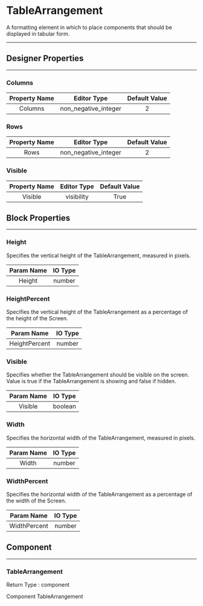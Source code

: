 <!--
  Copyright © 2013-2021 MIT, All rights reserved
  Released under the Apache License, Version 2.0
  http://www.apache.org/licenses/LICENSE-2.0
-->

# TableArrangement

A formatting element in which to place components that should be displayed in tabular form.

---

## Designer Properties

---

### Columns

| Property Name |      Editor Type     | Default Value |
| :-----------: | :------------------: | :-----------: |
|    Columns    | non_negative_integer |       2       |

### Rows

| Property Name |      Editor Type     | Default Value |
| :-----------: | :------------------: | :-----------: |
|      Rows     | non_negative_integer |       2       |

### Visible

| Property Name | Editor Type | Default Value |
| :-----------: | :---------: | :-----------: |
|    Visible    |  visibility |      True     |

## Block Properties

---

### Height

<div block-type = "component_set_get" component-selector = "TableArrangement" property-selector = "Height" property-type = "get" id = "get-tablearrangement-height"></div>

<div block-type = "component_set_get" component-selector = "TableArrangement" property-selector = "Height" property-type = "set" id = "set-tablearrangement-height"></div>

Specifies the vertical height of the TableArrangement, measured in pixels.

| Param Name | IO Type |
| :--------: | :-----: |
|   Height   |  number |

### HeightPercent

<div block-type = "component_set_get" component-selector = "TableArrangement" property-selector = "HeightPercent" property-type = "set" id = "set-tablearrangement-heightpercent"></div>

Specifies the vertical height of the TableArrangement as a percentage of the height of the Screen.

|   Param Name  | IO Type |
| :-----------: | :-----: |
| HeightPercent |  number |

### Visible

<div block-type = "component_set_get" component-selector = "TableArrangement" property-selector = "Visible" property-type = "get" id = "get-tablearrangement-visible"></div>

<div block-type = "component_set_get" component-selector = "TableArrangement" property-selector = "Visible" property-type = "set" id = "set-tablearrangement-visible"></div>

Specifies whether the TableArrangement should be visible on the screen. Value is true if the TableArrangement is showing and false if hidden.

| Param Name | IO Type |
| :--------: | :-----: |
|   Visible  | boolean |

### Width

<div block-type = "component_set_get" component-selector = "TableArrangement" property-selector = "Width" property-type = "get" id = "get-tablearrangement-width"></div>

<div block-type = "component_set_get" component-selector = "TableArrangement" property-selector = "Width" property-type = "set" id = "set-tablearrangement-width"></div>

Specifies the horizontal width of the TableArrangement, measured in pixels.

| Param Name | IO Type |
| :--------: | :-----: |
|    Width   |  number |

### WidthPercent

<div block-type = "component_set_get" component-selector = "TableArrangement" property-selector = "WidthPercent" property-type = "set" id = "set-tablearrangement-widthpercent"></div>

Specifies the horizontal width of the TableArrangement as a percentage of the width of the Screen.

|  Param Name  | IO Type |
| :----------: | :-----: |
| WidthPercent |  number |

## Component

---

### TableArrangement

<div block-type = "component_component_block" component-selector = "TableArrangement" id = "component-tablearrangement"></div>

Return Type : component

Component TableArrangement

